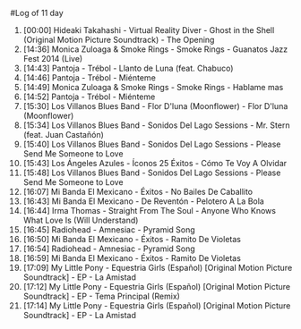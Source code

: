 #Log of 11 day

1. [00:00] Hideaki Takahashi - Virtual Reality Diver - Ghost in the Shell (Original Motion Picture Soundtrack) - The Opening
1. [14:36] Monica Zuloaga & Smoke Rings - Smoke Rings - Guanatos Jazz Fest 2014 (Live)
1. [14:43] Pantoja - Trébol - Llanto de Luna (feat. Chabuco)
1. [14:46] Pantoja - Trébol - Miénteme
1. [14:49] Monica Zuloaga & Smoke Rings - Smoke Rings - Hablame mas
1. [14:52] Pantoja - Trébol - Miénteme
1. [15:30] Los Villanos Blues Band - Flor D'luna (Moonflower) - Flor D'luna (Moonflower)
1. [15:34] Los Villanos Blues Band - Sonidos Del Lago Sessions - Mr. Stern (feat. Juan Castañón)
1. [15:40] Los Villanos Blues Band - Sonidos Del Lago Sessions - Please Send Me Someone to Love
1. [15:43] Los Ángeles Azules - Íconos 25 Éxitos - Cómo Te Voy A Olvidar
1. [15:48] Los Villanos Blues Band - Sonidos Del Lago Sessions - Please Send Me Someone to Love
1. [16:07] Mi Banda El Mexicano - Éxitos - No Bailes De Caballito
1. [16:43] Mi Banda El Mexicano - De Reventón - Pelotero A La Bola
1. [16:44] Irma Thomas - Straight From The Soul - Anyone Who Knows What Love Is (Will Understand)
1. [16:45] Radiohead - Amnesiac - Pyramid Song
1. [16:50] Mi Banda El Mexicano - Éxitos - Ramito De Violetas
1. [16:54] Radiohead - Amnesiac - Pyramid Song
1. [16:59] Mi Banda El Mexicano - Éxitos - Ramito De Violetas
1. [17:09] My Little Pony - Equestria Girls (Español) [Original Motion Picture Soundtrack] - EP - La Amistad
1. [17:12] My Little Pony - Equestria Girls (Español) [Original Motion Picture Soundtrack] - EP - Tema Principal (Remix)
1. [17:14] My Little Pony - Equestria Girls (Español) [Original Motion Picture Soundtrack] - EP - La Amistad
